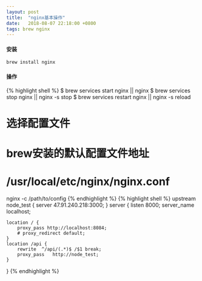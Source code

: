 ```yaml
---
layout: post
title:  "nginx基本操作"
date:   2018-08-07 22:18:00 +0800
tags: brew nginx
---
```


#### 安装
```
brew install nginx
```

#### 操作
{% highlight shell %}
$ brew services start nginx || nginx
$ brew services stop nginx || nginx -s stop
$ brew services restart nginx || nginx -s reload
# 选择配置文件
# brew安装的默认配置文件地址
# /usr/local/etc/nginx/nginx.conf
nginx -c /path/to/config
{% endhighlight %}
{% highlight shell %}
upstream node_test {
    server 47.91.240.218:3000;
}
server {
    listen       8000;
    server_name localhost;

    location / {
        proxy_pass http://localhost:8084;
        # proxy_redirect default;
    }
    location /api {
        rewrite  ^/api/(.*)$ /$1 break;
        proxy_pass   http://node_test;
    }
}
{% endhighlight %}
